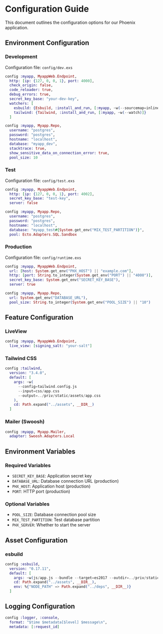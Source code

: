 # Configuration Guide

This document outlines the configuration options for our Phoenix application.

## Environment Configuration

### Development
Configuration file: `config/dev.exs`
```elixir
config :myapp, MyappWeb.Endpoint,
  http: [ip: {127, 0, 0, 1}, port: 4000],
  check_origin: false,
  code_reloader: true,
  debug_errors: true,
  secret_key_base: "your-dev-key",
  watchers: [
    esbuild: {Esbuild, :install_and_run, [:myapp, ~w(--sourcemap=inline --watch)]},
    tailwind: {Tailwind, :install_and_run, [:myapp, ~w(--watch)]}
  ]

config :myapp, Myapp.Repo,
  username: "postgres",
  password: "postgres",
  hostname: "localhost",
  database: "myapp_dev",
  stacktrace: true,
  show_sensitive_data_on_connection_error: true,
  pool_size: 10
```

### Test
Configuration file: `config/test.exs`
```elixir
config :myapp, MyappWeb.Endpoint,
  http: [ip: {127, 0, 0, 1}, port: 4002],
  secret_key_base: "test-key",
  server: false

config :myapp, Myapp.Repo,
  username: "postgres",
  password: "postgres",
  hostname: "localhost",
  database: "myapp_test#{System.get_env("MIX_TEST_PARTITION")}",
  pool: Ecto.Adapters.SQL.Sandbox
```

### Production
Configuration file: `config/runtime.exs`
```elixir
config :myapp, MyappWeb.Endpoint,
  url: [host: System.get_env("PHX_HOST") || "example.com"],
  http: [port: String.to_integer(System.get_env("PORT") || "4000")],
  secret_key_base: System.get_env("SECRET_KEY_BASE"),
  server: true

config :myapp, Myapp.Repo,
  url: System.get_env("DATABASE_URL"),
  pool_size: String.to_integer(System.get_env("POOL_SIZE") || "10")
```

## Feature Configuration

### LiveView
```elixir
config :myapp, MyappWeb.Endpoint,
  live_view: [signing_salt: "your-salt"]
```

### Tailwind CSS
```elixir
config :tailwind,
  version: "3.4.0",
  default: [
    args: ~w(
      --config=tailwind.config.js
      --input=css/app.css
      --output=../priv/static/assets/app.css
    ),
    cd: Path.expand("../assets", __DIR__)
  ]
```

### Mailer (Swoosh)
```elixir
config :myapp, Myapp.Mailer,
  adapter: Swoosh.Adapters.Local
```

## Environment Variables

### Required Variables
- `SECRET_KEY_BASE`: Application secret key
- `DATABASE_URL`: Database connection URL (production)
- `PHX_HOST`: Application host (production)
- `PORT`: HTTP port (production)

### Optional Variables
- `POOL_SIZE`: Database connection pool size
- `MIX_TEST_PARTITION`: Test database partition
- `PHX_SERVER`: Whether to start the server

## Asset Configuration

### esbuild
```elixir
config :esbuild,
  version: "0.17.11",
  default: [
    args: ~w(js/app.js --bundle --target=es2017 --outdir=../priv/static/assets),
    cd: Path.expand("../assets", __DIR__),
    env: %{"NODE_PATH" => Path.expand("../deps", __DIR__)}
  ]
```

## Logging Configuration
```elixir
config :logger, :console,
  format: "$time $metadata[$level] $message\n",
  metadata: [:request_id]
```
